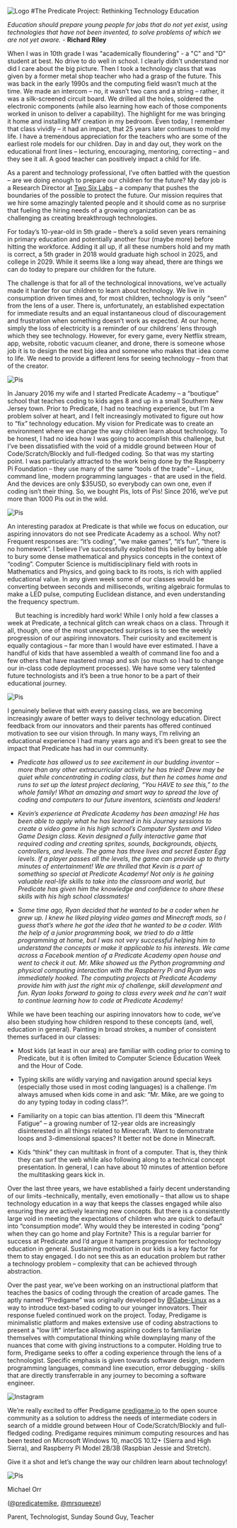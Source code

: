 ![Logo](img/p1-01.png)
#The Predicate Project: Rethinking Technology Education

*Education should prepare young people for jobs that do not yet exist, using technologies that have not been invented, to solve problems of which we are not yet aware.* - **Richard Riley**

When I was in 10th grade I was "academically floundering" - a "C" and "D" student at best. No drive to do well in school. I clearly didn't understand nor did I care about the big picture. Then I took a technology class that was given by a former metal shop teacher who had a grasp of the future. This was back in the early 1990s and the computing field wasn’t much at the time. We made an intercom – no, it wasn’t two cans and a string – rather, it was a silk-screened circuit board. We drilled all the holes, soldered the electronic components (while also learning how each of those components worked in unison to deliver a capability). The highlight for me was bringing it home and installing MY creation in my bedroom. Even today, I remember that class vividly – it had an impact, that 25 years later continues to mold my life. I have a tremendous appreciation for the teachers who are some of the earliest role models for our children. Day in and day out, they work on the educational front lines – lecturing, encouraging, mentoring, correcting – and they see it all. A good teacher can positively impact a child for life.

As a parent and technology professional, I’ve often battled with the question – are we doing enough to prepare our children for the future? My day job is a Research Director at [Two Six Labs](http://www.twosixlabs.com) – a company that pushes the boundaries of the possible to protect the future. Our mission requires that we hire some amazingly talented people and it should come as no surprise that fueling the hiring needs of a growing organization can be as challenging as creating breakthrough technologies.

For today’s 10-year-old in 5th grade – there’s a solid seven years remaining in primary education and potentially another four (maybe more) before hitting the workforce.  Adding it all up, if all these numbers hold and my math is correct, a 5th grader in 2018 would graduate high school in 2025, and college in 2029. While it seems like a long way ahead, there are things we can do today to prepare our children for the future.

The challenge is that for all of the technological innovations, we’ve actually made it harder for our children to learn about technology. We live in consumption driven times and, for most children, technology is only “seen” from the lens of a user. There is, unfortunately, an established expectation for immediate results and an equal instantaneous cloud of discouragement and frustration when something doesn’t work as expected. At our home, simply the loss of electricity is a reminder of our childrens’ lens through which they see technology. However, for every game, every Netflix stream, app, website, robotic vacuum cleaner, and drone, there is someone whose job it is to design the next big idea and someone who makes that idea come to life. We need to provide a different lens for seeing technology – from that of the creator.

![Pis](img/studio-cropped.png)

In January 2016 my wife and I started Predicate Academy – a “boutique” school that teaches coding to kids ages 8 and up in a small Southern New Jersey town. Prior to Predicate, I had no teaching experience, but I’m a problem solver at heart, and I felt increasingly motivated to figure out how to “fix” technology education. My vision for Predicate was to create an environment where we change the way children learn about technology. To be honest, I had no idea how I was going to accomplish this challenge, but I’ve been dissatisfied with the void of a middle ground between Hour of Code/Scratch/Blockly and full-fledged coding. So that was my starting point. I was particularly attracted to the work being done by the Raspberry Pi Foundation – they use many of the same “tools of the trade” – Linux, command line, modern programming languages - that are used in the field.  And the devices are only $35USD, so everybody can own one, even if coding isn’t their thing. So, we bought Pis, lots of Pis! Since 2016, we’ve put more than 1000 Pis out in the wild.

![Pis](img/pis.jpg)

An interesting paradox at Predicate is that while we focus on education, our aspiring innovators do not see Predicate Academy as a school. Why not? Frequent responses are: “it’s coding”, “we make games”, “it’s fun”, “there is no homework”. I believe I’ve successfully exploited this belief by being able to bury some dense mathematical and physics concepts in the context of “coding”. Computer Science is multidisciplinary field with roots in Mathematics and Physics, and going back to its roots, is rich with applied educational value. In any given week some of our classes would be converting between seconds and milliseconds, writing algebraic formulas to make a LED pulse, computing Euclidean distance, and even understanding the frequency spectrum.

 
But teaching is incredibly hard work! While I only hold a few classes a week at Predicate, a technical glitch can wreak chaos on a class. Through it all, though, one of the most unexpected surprises is to see the weekly progression of our aspiring innovators. Their curiosity and excitement is equally contagious – far more than I would have ever estimated. I have a handful of kids that have assembled a wealth of command line foo and a few others that have mastered nmap and ssh (so much so I had to change our in-class code deployment processes). We have some very talented future technologists and it’s been a true honor to be a part of their educational journey.

![Pis](img/letter.jpg)

I genuinely believe that with every passing class, we are becoming increasingly aware of better ways to deliver technology education. Direct feedback from our innovators and their parents has offered continued motivation to see our vision through. In many ways, I’m reliving an educational experience I had many years ago and it’s been great to see the impact that Predicate has had in our community.

-	*Predicate has allowed us to see excitement in our budding inventor – more than any other extracurricular activity he has tried!  Drew may be quiet while concentrating in coding class, but then he comes home and runs to set up the latest project declaring, “You HAVE to see this,” to the whole family! What an amazing and smart way to spread the love of coding and computers to our future inventors, scientists and leaders!*

-	*Kevin’s experience at Predicate Academy has been amazing!  He has been able to apply what he has learned in his Journey sessions to create a video game in his high school’s Computer System and Video Game Design class.  Kevin designed a fully interactive game that required coding and creating sprites, sounds, backgrounds, objects, controllers, and levels.  The game has three lives and secret Easter Egg levels.  If a player passes all the levels, the game can provide up to thirty minutes of entertainment! We are thrilled that Kevin is a part of something so special at Predicate Academy!  Not only is he gaining valuable real-life skills to take into the classroom and world, but Predicate has given him the knowledge and confidence to share these skills with his high school classmates!*

-	*Some time ago, Ryan decided that he wanted to be a coder when he grew up.  I knew he liked playing video games and Minecraft mods, so I guess that’s where he got the idea that he wanted to be a coder.  With the help of a junior programming book, we tried to do a little programming at home, but I was not very successful helping him to understand the concepts or make it applicable to his interests.  We came across a Facebook mention of a Predicate Academy open house and went to check it out.  Mr. Mike showed us the Python programming and physical computing interaction with the Raspberry Pi and Ryan was immediately hooked.  The computing projects at Predicate Academy provide him with just the right mix of challenge, skill development and fun.  Ryan looks forward to going to class every week and he can’t wait to continue learning how to code at Predicate Academy!*

While we have been teaching our aspiring innovators how to code, we’ve also been studying how children respond to these concepts (and, well, education in general).  Painting in broad strokes, a number of consistent themes surfaced in our classes:

-	Most kids (at least in our area) are familiar with coding prior to coming to Predicate, but it is often limited to Computer Science Education Week and the Hour of Code.

-	Typing skills are wildly varying and navigation around special keys (especially those used in most coding languages) is a challenge. I’m always amused when kids come in and ask: “Mr. Mike, are we going to do any typing today in coding class?”.

-	Familiarity on a topic can bias attention. I’ll deem this “Minecraft Fatigue” – a growing number of 12-year olds are increasingly disinterested in all things related to Minecraft. Want to demonstrate loops and 3-dimensional spaces? It better not be done in Minecraft.

-	Kids “think” they can multitask in front of a computer. That is, they think they can surf the web while also following along to a technical concept presentation. In general, I can have about 10 minutes of attention before the multitasking gears kick in.


Over the last three years, we have established a fairly decent understanding of our limits –technically, mentally, even emotionally – that allow us to shape technology education in a way that keeps the classes engaged while also ensuring they are actively learning new concepts. But there is a consistently large void in meeting the expectations of children who are quick to default into “consumption mode”. Why would they be interested in coding “pong” when they can go home and play Fortnite? This is a regular barrier for success at Predicate and I’d argue it hampers progression for technology education in general. Sustaining motivation in our kids is a key factor for them to stay engaged. I do not see this as an education problem but rather a technology problem – complexity that can be achieved through abstraction.

Over the past year, we’ve been working on an instructional platform that teaches the basics of coding through the creation of arcade games. The aptly named “Predigame” was originally developed by [@Gabe-Linux](https://github.com/Gabe-Linux) as a way to introduce text-based coding to our younger innovators. Their response fueled continued work on the project. Today, Predigame is minimalistic platform and makes extensive use of coding abstractions to present a "low lift" interface allowing aspiring coders to familiarize themselves with computational thinking while downplaying many of the nuances that come with giving instructions to a computer. Holding true to form, Predigame seeks to offer a coding experience through the lens of a technologist. Specific emphasis is given towards software design, modern programming languages, command line execution, error debugging - skills that are directly transferrable in any journey to becoming a software engineer.

![Instagram](img/insta.jpg)

We’re really excited to offer Predigame [predigame.io](http://predigame.io) to the open source community as a solution to address the needs of intermediate coders in search of a middle ground between Hour of Code/Scratch/Blockly and full-fledged coding. Predigame requires minimum computing resources and has been tested on Microsoft Windows 10, macOS 10.12+ (Sierra and High Sierra), and Raspberry Pi Model 2B/3B (Raspbian Jessie and Stretch).

Give it a shot and let’s change the way our children learn about technology!

![Pis](img/predicatemike.png)

Michael Orr

([@predicatemike](https://github.com/predicatemike), [@mrsqueeze](https://github.com/mrsqueeze))

Parent, Technologist, Sunday Sound Guy, Teacher
